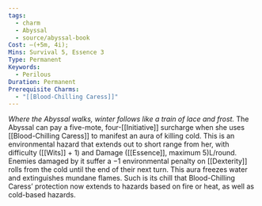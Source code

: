 ```yaml
---
tags:
  - charm
  - Abyssal
  - source/abyssal-book
Cost: —(+5m, 4i); 
Mins: Survival 5, Essence 3
Type: Permanent
Keywords:
  - Perilous
Duration: Permanent
Prerequisite Charms:
  - "[[Blood-Chilling Caress]]"
---
```

*Where the Abyssal walks, winter follows like a train of lace and frost.*
The Abyssal can pay a five-mote, four-[[Initiative]] surcharge when she uses [[Blood-Chilling Caress]] to manifest an aura of killing cold. This is an environmental hazard that extends out to short range from her, with difficulty ([[Wits]] + 1) and Damage ([[Essence]], maximum 5)L/round. Enemies damaged by it suffer a −1 environmental penalty on [[Dexterity]] rolls from the cold until the end of their next turn.
This aura freezes water and extinguishes mundane flames. Such is its chill that Blood-Chilling Caress’ protection now extends to hazards based on fire or heat, as well as cold-based hazards.
